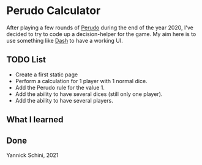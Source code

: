# Perudo Calculator

After playing a few rounds of [Perudo](https://en.wikipedia.org/wiki/Dudo) during the end of the year 2020, I've decided to try to code up a decision-helper for the game.
My aim here is to use something like [Dash](https://dash.plotly.com/) to have a working UI.

## TODO List

* Create a first static page
* Perform a calculation for 1 player with 1 normal dice.
* Add the Perudo rule for the value 1.
* Add the ability to have several dices (still only one player).
* Add the ability to have several players.

## What I learned

## Done


Yannick Schini, 2021
